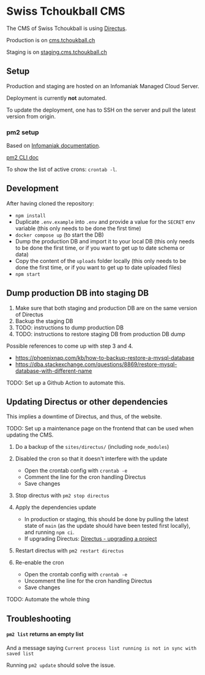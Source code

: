 # Swiss Tchoukball CMS

The CMS of Swiss Tchoukball is using [Directus](https://directus.io).

Production is on [cms.tchoukball.ch](https://cms.tchoukball.ch)

Staging is on [staging.cms.tchoukball.ch](https://staging.cms.tchoukball.ch)

## Setup

Production and staging are hosted on an Infomaniak Managed Cloud Server.

Deployment is currently **not** automated.

To update the deployment, one has to SSH on the server and pull the latest version from origin.

### pm2 setup

Based on [Infomaniak documentation](https://www.infomaniak.com/fr/support/faq/2201/serveur-cloud-application-nodejs-fonctionnement-permanent).

[pm2 CLI doc](https://pm2.io/docs/runtime/reference/pm2-cli/)

To show the list of active crons: `crontab -l`.

## Development

After having cloned the repository:

- `npm install`
- Duplicate `.env.example` into `.env` and provide a value for the `SECRET` env variable (this only needs to be done the first time)
- `docker compose up` (to start the DB)
- Dump the production DB and import it to your local DB (this only needs to be done the first time, or if you want to get up to date schema or data)
- Copy the content of the `uploads` folder locally (this only needs to be done the first time, or if you want to get up to date uploaded files)
- `npm start`

## Dump production DB into staging DB

1. Make sure that both staging and production DB are on the same version of Directus
2. Backup the staging DB
3. TODO: instructions to dump production DB
4. TODO: instructions to restore staging DB from production DB dump

Possible references to come up with step 3 and 4.

- https://phoenixnap.com/kb/how-to-backup-restore-a-mysql-database
- https://dba.stackexchange.com/questions/8869/restore-mysql-database-with-different-name

TODO: Set up a Github Action to automate this.

## Updating Directus or other dependencies

This implies a downtime of Directus, and thus, of the website.

TODO: Set up a maintenance page on the frontend that can be used when updating the CMS.

1. Do a backup of the `sites/directus/` (including `node_modules`)

2. Disabled the cron so that it doesn't interfere with the update
   - Open the crontab config with `crontab -e`
   - Comment the line for the cron handling Directus
   - Save changes
3. Stop directus with `pm2 stop directus`

4. Apply the dependencies update
   - In production or staging, this should be done by pulling the latest state of `main` (as the update should have been tested first locally), and running `npm ci`.
   - If upgrading Directus: [Directus - upgrading a project](https://docs.directus.io/self-hosted/upgrades-migrations.html#upgrading-updating-a-project)
5. Restart directus with `pm2 restart directus`

6. Re-enable the cron
   - Open the crontab config with `crontab -e`
   - Uncomment the line for the cron handling Directus
   - Save changes

TODO: Automate the whole thing

## Troubleshooting

#### `pm2 list` returns an empty list

And a message saying `Current process list running is not in sync with saved list`

Running `pm2 update` should solve the issue.
